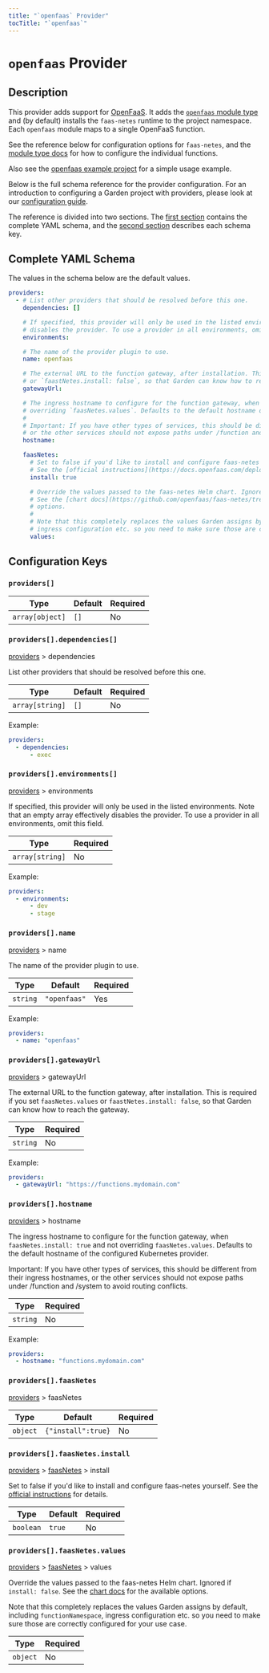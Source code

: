 ```yaml
---
title: "`openfaas` Provider"
tocTitle: "`openfaas`"
---
```


# `openfaas` Provider

## Description

This provider adds support for [OpenFaaS](https://www.openfaas.com/). It adds the [`openfaas` module type](../module-types/openfaas.md) and (by default) installs the `faas-netes` runtime to the project namespace. Each `openfaas` module maps to a single OpenFaaS function.

See the reference below for configuration options for `faas-netes`, and the [module type docs](../module-types/openfaas.md) for how to configure the individual functions.

Also see the [openfaas example project](https://github.com/garden-io/garden/tree/0.12.43/examples/openfaas) for a simple usage example.

Below is the full schema reference for the provider configuration. For an introduction to configuring a Garden project with providers, please look at our [configuration guide](../../using-garden/configuration-overview.md).

The reference is divided into two sections. The [first section](#complete-yaml-schema) contains the complete YAML schema, and the [second section](#configuration-keys) describes each schema key.

## Complete YAML Schema

The values in the schema below are the default values.

```yaml
providers:
  - # List other providers that should be resolved before this one.
    dependencies: []

    # If specified, this provider will only be used in the listed environments. Note that an empty array effectively
    # disables the provider. To use a provider in all environments, omit this field.
    environments:

    # The name of the provider plugin to use.
    name: openfaas

    # The external URL to the function gateway, after installation. This is required if you set `faasNetes.values`
    # or `faastNetes.install: false`, so that Garden can know how to reach the gateway.
    gatewayUrl:

    # The ingress hostname to configure for the function gateway, when `faasNetes.install: true` and not
    # overriding `faasNetes.values`. Defaults to the default hostname of the configured Kubernetes provider.
    #
    # Important: If you have other types of services, this should be different from their ingress hostnames,
    # or the other services should not expose paths under /function and /system to avoid routing conflicts.
    hostname:

    faasNetes:
      # Set to false if you'd like to install and configure faas-netes yourself.
      # See the [official instructions](https://docs.openfaas.com/deployment/kubernetes/) for details.
      install: true

      # Override the values passed to the faas-netes Helm chart. Ignored if `install: false`.
      # See the [chart docs](https://github.com/openfaas/faas-netes/tree/master/chart/openfaas) for the available
      # options.
      #
      # Note that this completely replaces the values Garden assigns by default, including `functionNamespace`,
      # ingress configuration etc. so you need to make sure those are correctly configured for your use case.
      values:
```
## Configuration Keys

### `providers[]`

| Type            | Default | Required |
| --------------- | ------- | -------- |
| `array[object]` | `[]`    | No       |

### `providers[].dependencies[]`

[providers](#providers) > dependencies

List other providers that should be resolved before this one.

| Type            | Default | Required |
| --------------- | ------- | -------- |
| `array[string]` | `[]`    | No       |

Example:

```yaml
providers:
  - dependencies:
      - exec
```

### `providers[].environments[]`

[providers](#providers) > environments

If specified, this provider will only be used in the listed environments. Note that an empty array effectively disables the provider. To use a provider in all environments, omit this field.

| Type            | Required |
| --------------- | -------- |
| `array[string]` | No       |

Example:

```yaml
providers:
  - environments:
      - dev
      - stage
```

### `providers[].name`

[providers](#providers) > name

The name of the provider plugin to use.

| Type     | Default      | Required |
| -------- | ------------ | -------- |
| `string` | `"openfaas"` | Yes      |

Example:

```yaml
providers:
  - name: "openfaas"
```

### `providers[].gatewayUrl`

[providers](#providers) > gatewayUrl

The external URL to the function gateway, after installation. This is required if you set `faasNetes.values`
or `faastNetes.install: false`, so that Garden can know how to reach the gateway.

| Type     | Required |
| -------- | -------- |
| `string` | No       |

Example:

```yaml
providers:
  - gatewayUrl: "https://functions.mydomain.com"
```

### `providers[].hostname`

[providers](#providers) > hostname

The ingress hostname to configure for the function gateway, when `faasNetes.install: true` and not
overriding `faasNetes.values`. Defaults to the default hostname of the configured Kubernetes provider.

Important: If you have other types of services, this should be different from their ingress hostnames,
or the other services should not expose paths under /function and /system to avoid routing conflicts.

| Type     | Required |
| -------- | -------- |
| `string` | No       |

Example:

```yaml
providers:
  - hostname: "functions.mydomain.com"
```

### `providers[].faasNetes`

[providers](#providers) > faasNetes

| Type     | Default            | Required |
| -------- | ------------------ | -------- |
| `object` | `{"install":true}` | No       |

### `providers[].faasNetes.install`

[providers](#providers) > [faasNetes](#providersfaasnetes) > install

Set to false if you'd like to install and configure faas-netes yourself.
See the [official instructions](https://docs.openfaas.com/deployment/kubernetes/) for details.

| Type      | Default | Required |
| --------- | ------- | -------- |
| `boolean` | `true`  | No       |

### `providers[].faasNetes.values`

[providers](#providers) > [faasNetes](#providersfaasnetes) > values

Override the values passed to the faas-netes Helm chart. Ignored if `install: false`.
See the [chart docs](https://github.com/openfaas/faas-netes/tree/master/chart/openfaas) for the available
options.

Note that this completely replaces the values Garden assigns by default, including `functionNamespace`,
ingress configuration etc. so you need to make sure those are correctly configured for your use case.

| Type     | Required |
| -------- | -------- |
| `object` | No       |

